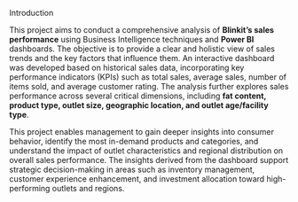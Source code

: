  Introduction

This project aims to conduct a comprehensive analysis of **Blinkit’s sales performance** using Business Intelligence techniques and **Power BI** dashboards. The objective is to provide a clear and holistic view of sales trends and the key factors that influence them. An interactive dashboard was developed based on historical sales data, incorporating key performance indicators (KPIs) such as total sales, average sales, number of items sold, and average customer rating. The analysis further explores sales performance across several critical dimensions, including **fat content, product type, outlet size, geographic location, and outlet age/facility type**.

This project enables management to gain deeper insights into consumer behavior, identify the most in-demand products and categories, and understand the impact of outlet characteristics and regional distribution on overall sales performance. The insights derived from the dashboard support strategic decision-making in areas such as inventory management, customer experience enhancement, and investment allocation toward high-performing outlets and regions.
